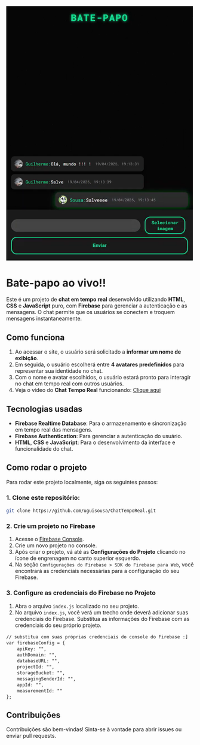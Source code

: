 <div>
    <img width="500" src="capp.png"></img>
</div>

# Bate-papo ao vivo!!

Este é um projeto de **chat em tempo real** desenvolvido utilizando **HTML**, **CSS** e **JavaScript** puro, com **Firebase** para gerenciar a autenticação e as mensagens. O chat permite que os usuários se conectem e troquem mensagens instantaneamente.



##  Como funciona

1.  Ao acessar o site, o usuário será solicitado a **informar um nome de exibição**.
2.  Em seguida, o usuário escolherá entre **4 avatares predefinidos** para representar sua identidade no chat.
3.  Com o nome e avatar escolhidos, o usuário estará pronto para interagir no chat em tempo real com outros usuários.
4. Veja o vídeo do <b>Chat Tempo Real</b> funcionando: <a href="https://www.youtube.com/watch?v=APGqs0_CUeM">Clique aqui</a>

##  Tecnologias usadas

-   **Firebase Realtime Database**: Para o armazenamento e sincronização em tempo real das mensagens.
-   **Firebase Authentication**: Para gerenciar a autenticação do usuário.
-   **HTML**, **CSS** e **JavaScript**: Para o desenvolvimento da interface e funcionalidade do chat.

##  Como rodar o projeto

Para rodar este projeto localmente, siga os seguintes passos:

### 1. Clone este repositório:

```bash
git clone https://github.com/uguisousa/ChatTempoReal.git
```
### 2. Crie um projeto no Firebase

1. Acesse o <a href="https://console.firebase.google.com/u/0/">Firebase Console</a>.
2. Crie um novo projeto no console.
3. Após criar o projeto, vá até as <b>Configurações do Projeto</b> clicando no ícone de engrenagem no canto superior esquerdo.
4. Na seção `Configurações do Firebase > SDK do Firebase para Web`, você encontrará as credenciais necessárias para a configuração do seu Firebase.

### 3. Configure as credenciais do Firebase no Projeto
1. Abra o arquivo `index.js` localizado no seu projeto.
2. No arquivo `index.js`, você verá um trecho onde deverá adicionar suas credenciais do Firebase. Substitua as informações do Firebase com as credenciais do seu próprio projeto.

```
// substitua com suas próprias credenciais do console do Firebase :]
var firebaseConfig = {
    apiKey: "",
    authDomain: "",
    databaseURL: "",
    projectId: "",
    storageBucket: "",
    messagingSenderId: "",
    appId: "",
    measurementId: ""
};
```

## Contribuições
Contribuições são bem-vindas! Sinta-se à vontade para abrir issues ou enviar pull requests.
